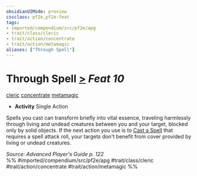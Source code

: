 ```yaml
---
obsidianUIMode: preview
cssclass: pf2e,pf2e-feat
tags:
- imported/compendium/src/pf2e/apg
- trait/class/cleric
- trait/action/concentrate
- trait/action/metamagic
aliases: ["Through Spell"]
---
```

# Through Spell  [>](chapter-9-playing-the-game.md#Actions "Single Action") *Feat 10*  
[cleric](rules/traits/cleric.md)  [concentrate](concentrate.md)  [metamagic](metamagic.md)  

- **Activity** Single Action

Spells you cast can transform briefly into vital essence, traveling harmlessly through living and undead creatures between you and your target, blocked only by solid objects. If the next action you use is to [Cast a Spell](cast-a-spell.md) that requires a spell attack roll, your targets don't benefit from cover provided by living or undead creatures.

*Source: Advanced Player's Guide p. 122*  
%% #imported/compendium/src/pf2e/apg #trait/class/cleric #trait/action/concentrate #trait/action/metamagic %%